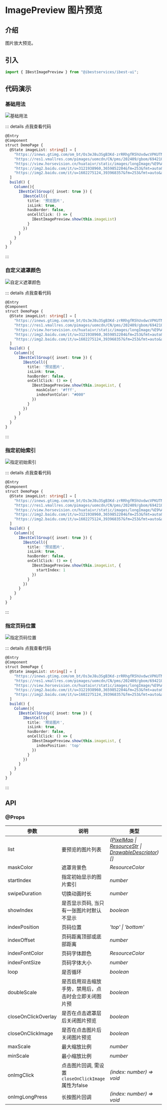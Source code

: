 # ImagePreview 图片预览

## 介绍

图片放大预览。
 
## 引入

```ts
import { IBestImagePreview } from "@ibestservices/ibest-ui";
```

## 代码演示

### 基础用法

![基础用法](./images/base.png)

::: details 点我查看代码
```ts
@Entry
@Component
struct DemoPage {
  @State imageList: string[] = [
    "https://inews.gtimg.com/om_bt/Os3eJ8u3SgB3Kd-zrRRhgfR5hUvdwcVPKUTNO6O7sZfUwAA/641",
    "https://res1.vmallres.com/pimages/uomcdn/CN/pms/202409/gbom/6942103136221/800_800_333848611DC0B1FC64909F87CD048F2Cmp.png",
    "https://view.horsevision.cn/huataivr/static/images/longImage/%E9%AB%98%E9%A2%9D%E5%9B%9E%E6%8A%A5%E9%9C%80%E8%AD%A6%E6%83%95%EF%BC%8C%E5%88%87%E5%8B%BF%E8%90%BD%E5%85%A5%E2%80%9C%E5%BA%9E%E6%B0%8F%E9%AA%97%E5%B1%80%E2%80%9D.jpg",
    "https://img2.baidu.com/it/u=3121938960,3659852204&fm=253&fmt=auto&app=120&f=JPEG?w=500&h=500",
    "https://img2.baidu.com/it/u=1602275124,393968357&fm=253&fmt=auto&app=138&f=JPEG?w=889&h=500"
  ]
  build() {
    Column(){
      IBestCellGroup({ inset: true }) {
        IBestCell({
          title: '预览图片',
          isLink: true,
          hasBorder: false,
          onCellClick: () => {
            IBestImagePreview.show(this.imageList)
          }
        })
      }
    }
  }
}
```
:::

### 自定义遮罩颜色

![自定义遮罩颜色](./images/mask.png)

::: details 点我查看代码
```ts
@Entry
@Component
struct DemoPage {
  @State imageList: string[] = [
    "https://inews.gtimg.com/om_bt/Os3eJ8u3SgB3Kd-zrRRhgfR5hUvdwcVPKUTNO6O7sZfUwAA/641",
    "https://res1.vmallres.com/pimages/uomcdn/CN/pms/202409/gbom/6942103136221/800_800_333848611DC0B1FC64909F87CD048F2Cmp.png",
    "https://view.horsevision.cn/huataivr/static/images/longImage/%E9%AB%98%E9%A2%9D%E5%9B%9E%E6%8A%A5%E9%9C%80%E8%AD%A6%E6%83%95%EF%BC%8C%E5%88%87%E5%8B%BF%E8%90%BD%E5%85%A5%E2%80%9C%E5%BA%9E%E6%B0%8F%E9%AA%97%E5%B1%80%E2%80%9D.jpg",
    "https://img2.baidu.com/it/u=3121938960,3659852204&fm=253&fmt=auto&app=120&f=JPEG?w=500&h=500",
    "https://img2.baidu.com/it/u=1602275124,393968357&fm=253&fmt=auto&app=138&f=JPEG?w=889&h=500"
  ]
  build() {
    Column(){
      IBestCellGroup({ inset: true }) {
        IBestCell({
          title: '预览图片',
          isLink: true,
          hasBorder: false,
          onCellClick: () => {
            IBestImagePreview.show(this.imageList, {
              maskColor: '#fff',
              indexFontColor: "#000"
            })
          }
        })
      }
    }
  }
}
```
:::

### 指定初始索引

![指定初始索引](./images/start-index.png)

::: details 点我查看代码
```ts
@Entry
@Component
struct DemoPage {
  @State imageList: string[] = [
    "https://inews.gtimg.com/om_bt/Os3eJ8u3SgB3Kd-zrRRhgfR5hUvdwcVPKUTNO6O7sZfUwAA/641",
    "https://res1.vmallres.com/pimages/uomcdn/CN/pms/202409/gbom/6942103136221/800_800_333848611DC0B1FC64909F87CD048F2Cmp.png",
    "https://view.horsevision.cn/huataivr/static/images/longImage/%E9%AB%98%E9%A2%9D%E5%9B%9E%E6%8A%A5%E9%9C%80%E8%AD%A6%E6%83%95%EF%BC%8C%E5%88%87%E5%8B%BF%E8%90%BD%E5%85%A5%E2%80%9C%E5%BA%9E%E6%B0%8F%E9%AA%97%E5%B1%80%E2%80%9D.jpg",
    "https://img2.baidu.com/it/u=3121938960,3659852204&fm=253&fmt=auto&app=120&f=JPEG?w=500&h=500",
    "https://img2.baidu.com/it/u=1602275124,393968357&fm=253&fmt=auto&app=138&f=JPEG?w=889&h=500"
  ]
  build() {
    Column(){
      IBestCellGroup({ inset: true }) {
        IBestCell({
          title: '预览图片',
          isLink: true,
          hasBorder: false,
          onCellClick: () => {
            IBestImagePreview.show(this.imageList, {
              startIndex: 1
            })
          }
        })
      }
    }
  }
}
```
:::

### 指定页码位置

![指定页码位置](./images/position.png)

::: details 点我查看代码
```ts
@Entry
@Component
struct DemoPage {
  @State imageList: string[] = [
    "https://inews.gtimg.com/om_bt/Os3eJ8u3SgB3Kd-zrRRhgfR5hUvdwcVPKUTNO6O7sZfUwAA/641",
    "https://res1.vmallres.com/pimages/uomcdn/CN/pms/202409/gbom/6942103136221/800_800_333848611DC0B1FC64909F87CD048F2Cmp.png",
    "https://view.horsevision.cn/huataivr/static/images/longImage/%E9%AB%98%E9%A2%9D%E5%9B%9E%E6%8A%A5%E9%9C%80%E8%AD%A6%E6%83%95%EF%BC%8C%E5%88%87%E5%8B%BF%E8%90%BD%E5%85%A5%E2%80%9C%E5%BA%9E%E6%B0%8F%E9%AA%97%E5%B1%80%E2%80%9D.jpg",
    "https://img2.baidu.com/it/u=3121938960,3659852204&fm=253&fmt=auto&app=120&f=JPEG?w=500&h=500",
    "https://img2.baidu.com/it/u=1602275124,393968357&fm=253&fmt=auto&app=138&f=JPEG?w=889&h=500"
  ]
  build() {
    Column(){
      IBestCellGroup({ inset: true }) {
        IBestCell({
          title: '预览图片',
          isLink: true,
          hasBorder: false,
          onCellClick: () => {
            IBestImagePreview.show(this.imageList, {
              indexPosition: 'top'
            })
          }
        })
      }
    }
  }
}
```
:::


## API

### @Props

| 参数         | 说明                                          | 类型      | 默认值     |
| ------------ | ---------------------------------------------| --------- | ---------- |
| list         | 要预览的图片列表                                | _(<a href="https://developer.huawei.com/consumer/cn/doc/harmonyos-references-V5/js-apis-image-V5#pixelmap7" target="__blank">PixelMap</a> \| <a href="https://developer.huawei.com/consumer/cn/doc/harmonyos-references-V5/ts-types-V5#resourcestr" target="__blank">ResourceStr</a> \| <a href="https://developer.huawei.com/consumer/cn/doc/harmonyos-references-V5/js-apis-arkui-drawabledescriptor-V5#drawabledescriptor" target="__blank">DrawableDescriptor</a>)[]_ | `[]` |
| maskColor    | 遮罩背景色                                     | _ResourceColor_  | `rgba(24,24,25,0.95)` |
| startIndex   | 指定初始显示的图片索引                           | _number_ |  `0`  |
| swipeDuration| 切换动画时长                                    | _number_ | `200` |
| showIndex    | 是否显示页码, 当只有一张图片时默认不显示            | _boolean_ | `true` |
| indexPosition| 页码位置                                       | _'top' \| 'bottom'_ | `bottom` |
| indexOffset  | 页码距离顶部或底部距离                           | _number_ | `52` |
| indexFontColor| 页码字体颜色                                   | _ResourceColor_ | `#fff` |
| indexFontSize| 页码字体大小                                    | _number_ | `14` |
| loop         | 是否循环                                        | _boolean_ |  `true`  |
| doubleScale  | 是否启用双击缩放手势，禁用后，点击时会立即关闭图片预    | _boolean_ |  `true`  |
| closeOnClickOverlay | 是否在点击遮罩层后关闭图片预览               | _boolean_ |  `true`  |
| closeOnClickImage | 是否在点击图片后关闭图片预览                   | _boolean_ |  `true`  |
| maxScale     | 最大缩放比例                                     | _number_ |  `3`  |
| minScale     | 最小缩放比例                                     | _number_ |  `1`  |
| onImgClick   | 点击图片回调, 需设置 `closeOnClickImage` 属性为false  | _(index: number) => void_ | `-` |
| onImgLongPress| 长按图片回调                                    | _(index: number) => void_ | `-`